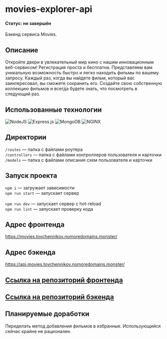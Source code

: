 # movies-explorer-api
#### Статус: не завершён

Бэкенд сервиса Movies.

## Описание

Откройте двери в увлекательный мир кино с нашим инновационным веб-сервисом!
Регистрация проста и бесплатна.
Представляем вам уникальную возможность быстро и легко находить фильмы по вашему запросу. Каждый раз, когда вы найдете фильм, который вас заинтересовал, вы сможете сохранить его. Создайте свою собственную коллекцию фильмов и всегда будете знать, что посмотреть в следующий раз.

## Использованные технологии

![NodeJS](https://img.shields.io/badge/node.js-6DA55F?style=for-the-badge&logo=node.js&logoColor=white)  ![Express.js](https://img.shields.io/badge/express.js-%23404d59.svg?style=for-the-badge&logo=express&logoColor=%2361DAFB)  ![MongoDB](https://img.shields.io/badge/MongoDB-%234ea94b.svg?style=for-the-badge&logo=mongodb&logoColor=white)  ![NGINX](https://img.shields.io/badge/Nginx-009639?style=for-the-badge&logo=nginx&logoColor=white)

## Директории

`/routes` — папка с файлами роутера <br/>
`/controllers` — папка с файлами контроллеров пользователя и карточки <br/> 
`/models` — папка с файлами описания схем пользователя и карточки

## Запуск проекта

`npm i` — загружает зависимости<br/>
`npm run start` — запускает сервер <br/>  
`npm run dev` — запускает сервер с hot-reload <br/> 
`npm run lint` — запускает проверку кода 

## Адрес фронтенда

https://movies.tovchennikov.nomoredomains.monster/

## Адрес бэкенда

https://api.movies.tovchennikov.nomoredomains.monster/

## [Ссылка на репозиторий фронтенда](https://github.com/yryryk/movies-explorer-frontend)
## [Ссылка на репозиторий бэкенда](https://github.com/yryryk/movies-explorer-api)

## Планируемые доработки 

Переделать метод добавления фильмов в избранные. Использующийся сейчас крайне не рационален.

